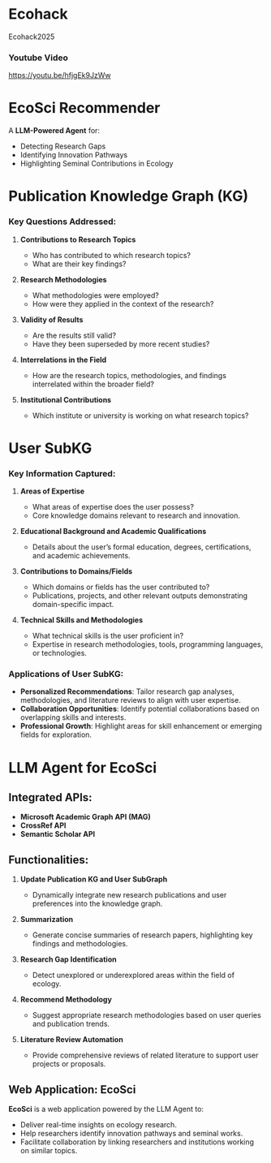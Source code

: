 # Ecohack
Ecohack2025
### Youtube Video
https://youtu.be/hfjgEk9JzWw
# EcoSci Recommender    

A **LLM-Powered Agent** for:  
- Detecting Research Gaps  
- Identifying Innovation Pathways  
- Highlighting Seminal Contributions in Ecology  

# Publication Knowledge Graph (KG)  

### Key Questions Addressed:  
1. **Contributions to Research Topics**  
   - Who has contributed to which research topics?  
   - What are their key findings?  

2. **Research Methodologies**  
   - What methodologies were employed?  
   - How were they applied in the context of the research?  

3. **Validity of Results**  
   - Are the results still valid?  
   - Have they been superseded by more recent studies?  

4. **Interrelations in the Field**  
   - How are the research topics, methodologies, and findings interrelated within the broader field?  

5. **Institutional Contributions**  
   - Which institute or university is working on what research topics?  


# User SubKG  

### Key Information Captured:  

1. **Areas of Expertise**  
   - What areas of expertise does the user possess?  
   - Core knowledge domains relevant to research and innovation.  

2. **Educational Background and Academic Qualifications**  
   - Details about the user’s formal education, degrees, certifications, and academic achievements.  

3. **Contributions to Domains/Fields**  
   - Which domains or fields has the user contributed to?  
   - Publications, projects, and other relevant outputs demonstrating domain-specific impact.  

4. **Technical Skills and Methodologies**  
   - What technical skills is the user proficient in?  
   - Expertise in research methodologies, tools, programming languages, or technologies.  

### Applications of User SubKG:  
- **Personalized Recommendations**: Tailor research gap analyses, methodologies, and literature reviews to align with user expertise.  
- **Collaboration Opportunities**: Identify potential collaborations based on overlapping skills and interests.  
- **Professional Growth**: Highlight areas for skill enhancement or emerging fields for exploration.  


# LLM Agent for EcoSci  

## Integrated APIs:  
- **Microsoft Academic Graph API (MAG)**  
- **CrossRef API**  
- **Semantic Scholar API**  

## Functionalities:  
1. **Update Publication KG and User SubGraph**  
   - Dynamically integrate new research publications and user preferences into the knowledge graph.  

2. **Summarization**  
   - Generate concise summaries of research papers, highlighting key findings and methodologies.  

3. **Research Gap Identification**  
   - Detect unexplored or underexplored areas within the field of ecology.  

4. **Recommend Methodology**  
   - Suggest appropriate research methodologies based on user queries and publication trends.  

5. **Literature Review Automation**  
   - Provide comprehensive reviews of related literature to support user projects or proposals.  

## Web Application: EcoSci  
**EcoSci** is a web application powered by the LLM Agent to:  
- Deliver real-time insights on ecology research.  
- Help researchers identify innovation pathways and seminal works.  
- Facilitate collaboration by linking researchers and institutions working on similar topics.  
